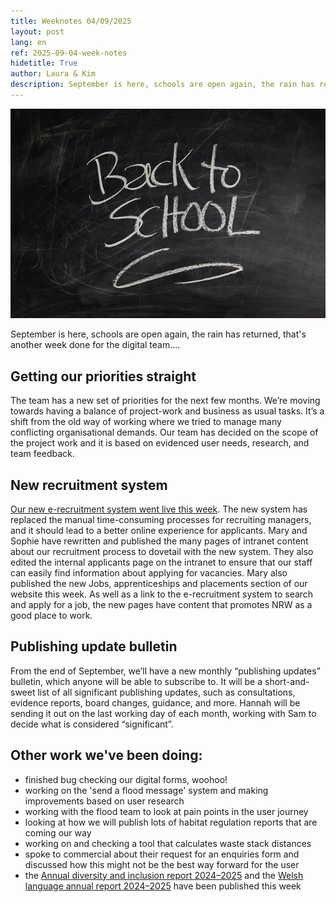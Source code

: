 ```yaml
---
title: Weeknotes 04/09/2025
layout: post
lang: en
ref: 2025-09-04-week-notes
hidetitle: True
author: Laura & Kim
description: September is here, schools are open again, the rain has returned, that's another week done for the digital team....
---
```


![Blackboard with 'back to school' written on it](https://github.com/nrw-digital/week-notes/blob/229df401b1b2989356a11e7b4d787608f3c42c58/images/04-09-2025-001.jpg?raw=true)

September is here, schools are open again, the rain has returned, that's another week done for the digital team....

## Getting our priorities straight 

The team has a new set of priorities for the next few months. We’re moving towards having a balance of project-work and business as usual tasks. It’s a shift from the old way of working where we tried to manage many conflicting organisational demands. Our team has decided on the scope of the project work and it is based on evidenced user needs, research, and team feedback. 
	
## New recruitment system

[Our new e-recruitment system went live this week](https://swyddi.cyfoethnaturiol.cymru/Search.aspx). The new system has replaced the manual time-consuming processes for recruiting managers, and it should lead to a better online experience for applicants. Mary and Sophie have rewritten and published the many pages of intranet content about our recruitment process to dovetail with the new system. They also edited the internal applicants page on the intranet to ensure that our staff can easily find information about applying for vacancies. Mary also published the new Jobs, apprenticeships and placements section of our website this week. As well as a link to the e-recruitment system to search and apply for a job, the new pages have content that promotes NRW as a good place to work.
	
## Publishing update bulletin

From the end of September, we’ll have a new monthly “publishing updates” bulletin, which anyone will be able to subscribe to. It will be a short-and-sweet list of all significant publishing updates, such as consultations, evidence reports, board changes, guidance, and more. Hannah will be sending it out on the last working day of each month, working with Sam to decide what is considered “significant”.
	
## Other work we've been doing:
	
+ finished bug checking our digital forms, woohoo!
+ working on the 'send a flood message' system and making improvements based on user research 
+ working with the flood team to look at pain points in the user journey
+ looking at how we will publish lots of habitat regulation reports that are coming our way
+ working on and checking a tool that calculates waste stack distances
+ spoke to commercial about their request for an enquiries form and discussed how this might not be the best way forward for the user
+ the [Annual diversity and inclusion report 2024–2025](https://naturalresources.wales/about-us/how-we-are-performing/annual-diversity-and-inclusion-report-2024-2025/?lang=en) and the [Welsh language annual report 2024–2025](https://naturalresources.wales/about-us/what-we-do/strategies-plans-and-policies/working-to-the-welsh-language-standards/welsh-language-annual-report-2024-2025/?lang=en) have been published this week
